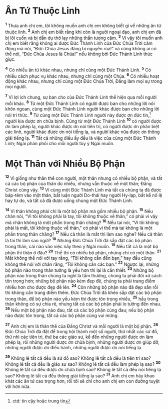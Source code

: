 # Ân Tứ Thuộc Linh
<sup><b>1</b></sup> Thưa anh chị em, tôi không muốn anh chị em không biết gì về những ân tứ thuộc linh. <sup><b>2</b></sup> Anh chị em biết rằng khi còn là người ngoại đạo, anh chị em đã bị lôi cuốn và bị dẫn dụ thờ lạy những thần tượng câm. <sup><b>3</b></sup> Vì vậy tôi muốn anh chị em biết rằng không ai được Đức Thánh Linh của Đức Chúa Trời cảm động mà nói, “Đức Chúa Jesus đáng bị nguyền rủa!” và cũng không ai có thể nói, “Đức Chúa Jesus là Chúa!” nếu không bởi Đức Thánh Linh thúc giục.

<sup><b>4</b></sup> Có nhiều ân tứ khác nhau, nhưng chỉ cùng một Đức Thánh Linh. <sup><b>5</b></sup> Có nhiều cách phục vụ khác nhau, nhưng chỉ cùng một Chúa. <sup><b>6</b></sup> Có nhiều hoạt động khác nhau, nhưng chỉ cùng một Đức Chúa Trời, Đấng làm mọi sự trong mọi người.

<sup><b>7</b></sup> Vì lợi ích chung, sự ban cho của Đức Thánh Linh thể hiện qua mỗi người mỗi khác. <sup><b>8</b></sup> Từ một Đức Thánh Linh có người được ban cho những lời nói khôn ngoan, cùng một Đức Thánh Linh người khác được ban cho những lời nói tri thức. <sup><b>9</b></sup> Từ cùng một Đức Thánh Linh người này được ơn đức tin,[^1-6781074e-896f-4dd1-a34a-54b58dcf7815] người kia được ơn chữa bịnh. Cũng từ một Đức Thánh Linh <sup><b>10</b></sup> có người được ơn làm phép lạ, người khác được ơn nói tiên tri, có người được ơn phân biệt các linh, người khác được ơn nói tiếng lạ, và người khác nữa được ơn thông giải tiếng lạ. <sup><b>11</b></sup> Tất cả những điều ấy đều là việc của cùng một Đức Thánh Linh; Ngài phân phối cho mỗi người tùy ý Ngài muốn.

# Một Thân với Nhiều Bộ Phận
<sup><b>12</b></sup> Vì giống như thân thể con người, một thân nhưng có nhiều bộ phận, và tất cả các bộ phận của thân dù nhiều, nhưng vẫn thuộc về một thân; Đấng Christ cũng vậy. <sup><b>13</b></sup> Vì cùng một Đức Thánh Linh mà tất cả chúng ta đã được báp-têm vào một thân, bất luận người Do-thái hay người Hy-lạp, bất kể nô lệ hay tự do, và tất cả đã được uống chung một Đức Thánh Linh.

<sup><b>14</b></sup> Vì thân không phải chỉ là một bộ phận mà gồm nhiều bộ phận. <sup><b>15</b></sup> Nếu chân nói, “Vì tôi không phải là tay, tôi không thuộc về thân,” có phải vì vậy mà chân không là một phần trong thân chăng? <sup><b>16</b></sup> Nếu tai nói, “Vì tôi không phải là mắt, tôi không thuộc về thân,” có phải vì thế mà tai không là một phần trong thân chăng? <sup><b>17</b></sup> Nếu cả thân là mắt thì làm sao nghe? Nếu cả thân là tai thì làm sao ngửi? <sup><b>18</b></sup> Nhưng Đức Chúa Trời đã sắp đặt các bộ phận trong thân, cái nào vào việc nấy theo ý Ngài muốn. <sup><b>19</b></sup> Nếu tất cả là một bộ phận thì thân ở đâu? <sup><b>20</b></sup> Thế thì có nhiều bộ phận, nhưng chỉ có một thân. <sup><b>21</b></sup> Mắt không thể nói với tay rằng, “Tôi không cần đến bạn,” hay đầu cũng không thể nói với chân rằng, “Tôi không cần các bạn.” <sup><b>22</b></sup> Ngược lại, những bộ phận nào trong thân tưởng là yếu hơn thì lại là cần thiết. <sup><b>23</b></sup> Những bộ phận nào trong thân chúng ta nghĩ là tầm thường, chúng ta phải đối xử cách tôn trọng hơn; những bộ phận nào kém đẹp đẽ, chúng ta phải trang điểm nhiều hơn cho được đẹp đẽ lên. <sup><b>24</b></sup> Còn những bộ phận nào đã đẹp sẵn rồi thì không cần trang điểm thêm. Đức Chúa Trời đã khéo sắp đặt các bộ phận trong thân, để bộ phận nào yếu kém thì được tôn trọng nhiều, <sup><b>25</b></sup> hầu trong thân không có sự chia rẽ, nhưng tất cả các bộ phận phải lo tưởng đến nhau. <sup><b>26</b></sup> Nếu một bộ phận nào đau, tất cả các bộ phận cùng đau; nếu bộ phận nào được tôn trọng, tất cả các bộ phận cùng vui mừng.

<sup><b>27</b></sup> Anh chị em là thân thể của Đấng Christ và mỗi người là một bộ phận. <sup><b>28</b></sup> Đức Chúa Trời đã đặt để trong hội thánh một số người, thứ nhất các sứ đồ, thứ nhì các tiên tri, thứ ba các giáo sư, kế đến những người được ơn làm phép lạ, rồi những người được ơn chữa bịnh, những người được ơn giúp đỡ, những người được ơn điều hành, những người được ơn nói tiếng lạ.

<sup><b>29</b></sup> Không lẽ tất cả đều là sứ đồ sao? Không lẽ tất cả đều là tiên tri sao? Không lẽ tất cả đều là giáo sư sao? Không lẽ tất cả đều làm phép lạ sao? <sup><b>30</b></sup> Không lẽ tất cả đều được ơn chữa bịnh sao? Không lẽ tất cả đều nói tiếng lạ sao? Không lẽ tất cả đều thông giải tiếng lạ sao? <sup><b>31</b></sup> Anh chị em hãy khao khát các ân tứ cao trọng hơn, rồi tôi sẽ chỉ cho anh chị em con đường tuyệt vời hơn nữa.

[^1-6781074e-896f-4dd1-a34a-54b58dcf7815]: ctd: tin cậy hoặc trung tín